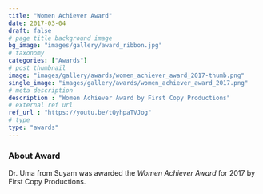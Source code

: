 ```yaml
---
title: "Women Achiever Award"
date: 2017-03-04
draft: false
# page title background image
bg_image: "images/gallery/award_ribbon.jpg"
# taxonomy
categories: ["Awards"]
# post thumbnail
image: "images/gallery/awards/women_achiever_award_2017-thumb.png"
single_image: "images/gallery/awards/women_achiever_award_2017.png"
# meta description
description : "Women Achiever Award by First Copy Productions"
# external ref url
ref_url : "https://youtu.be/tQyhpaTVJog"
# type
type: "awards"
---
```


### About Award

Dr. Uma from Suyam was awarded the *Women Achiever Award* for 2017 by First Copy Productions.
